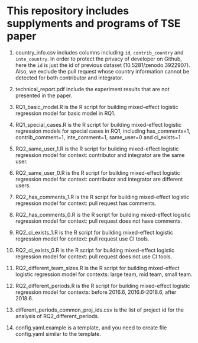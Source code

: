 # This repository includes supplyments and programs of TSE paper
1. country_info.csv includes columns including `id`, `contrib_country` and `inte_country`. In order to protect the privacy of developer on Github, here the `id` is just the id of previous dataset (10.5281/zenodo.3922907). Also, we exclude the pull request whose country information cannot be detected for both contributor and integrator.

2. technical_report.pdf include the experiment results that are not presented in the paper.


3. RQ1_basic_model.R is the R script for building mixed-effect logistic regression model for basic model in RQ1.

4. RQ1_special_cases.R is the R script for building mixed-effect logistic regression models for special cases in RQ1, including has_comments=1, contrib_comment=1, inte_comment=1, same_user=0 and ci_exists=1

5. RQ2_same_user_1.R is the R script for building mixed-effect logistic regression model for context: contributor and integrator are the same user.

6. RQ2_same_user_0.R is the R script for building mixed-effect logistic regression model for context: contributor and integrator are different users.

7. RQ2_has_comments_1.R is the R script for building mixed-effect logistic regression model for context: pull request has comments.

8. RQ2_has_comments_0.R is the R script for building mixed-effect logistic regression model for context: pull request does not have comments.

9. RQ2_ci_exists_1.R is the R script for building mixed-effect logistic regression model for context: pull request use CI tools.

10. RQ2_ci_exists_0.R is the R script for building mixed-effect logistic regression model for context: pull request does not use CI tools.

11. RQ2_different_team_sizes.R is the R script for building mixed-effect logistic regression model for contexts: large team, mid team, small team.

12. RQ2_different_periods.R is the R script for building mixed-effect logistic regression model for contexts: before 2016.6, 2016.6-2018.6, after 2018.6.

13. different_periods_common_proj_ids.csv is the list of project id for the analysis of RQ2_different_periods.

14. config.yaml.example is a template, and you need to create file config.yaml similar to the template.